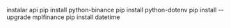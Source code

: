 instalar api
pip install python-binance
pip install python-dotenv
pip install --upgrade mplfinance
pip install datetime
